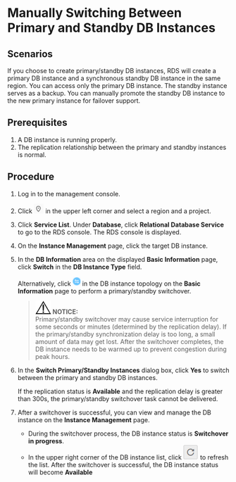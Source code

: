 # Manually Switching Between Primary and Standby DB Instances<a name="rds_switch_ha"></a>

## **Scenarios**<a name="section65309468111824"></a>

If you choose to create primary/standby DB instances, RDS will create a primary DB instance and a synchronous standby DB instance in the same region. You can access only the primary DB instance. The standby instance serves as a backup. You can manually promote the standby DB instance to the new primary instance for failover support.

## Prerequisites<a name="section45499509111836"></a>

1.  A DB instance is running properly.
2.  The replication relationship between the primary and standby instances is normal.

## Procedure<a name="section44566875111846"></a>

1.  Log in to the management console.
2.  Click  ![](figures/region.png)  in the upper left corner and select a region and a project.
3.  Click  **Service List**. Under  **Database**, click  **Relational Database Service**  to go to the RDS console. The RDS console is displayed.
4.  On the  **Instance Management**  page, click the target DB instance.
5.  In the  **DB Information**  area on the displayed  **Basic Information**  page, click  **Switch**  in the  **DB Instance Type**  field.

    Alternatively, click  ![](figures/switch.PNG)  in the DB instance topology on the  **Basic Information**  page to perform a primary/standby switchover.

    >![](public_sys-resources/icon-notice.gif) **NOTICE:**   
    >Primary/standby switchover may cause service interruption for some seconds or minutes \(determined by the replication delay\). If the primary/standby synchronization delay is too long, a small amount of data may get lost. After the switchover completes, the DB instance needs to be warmed up to prevent congestion during peak hours.  

6.  In the  **Switch Primary/Standby Instances**  dialog box, click  **Yes**  to switch between the primary and standby DB instances.

    If the replication status is  **Available**  and the replication delay is greater than 300s, the primary/standby switchover task cannot be delivered. 

7.  After a switchover is successful, you can view and manage the DB instance on the  **Instance Management**  page.
    -   During the switchover process, the DB instance status is  **Switchover in progress**.
    -   In the upper right corner of the DB instance list, click  ![](figures/refresh.png)  to refresh the list. After the switchover is successful, the DB instance status will become  **Available** 


